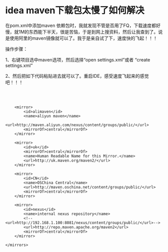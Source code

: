 # idea maven下载包太慢了如何解决

在pom.xml中添加maven 依赖包时，我就发现不管是否用了FQ，下载速度都好慢，就1M的东西能下半天，很是苦恼，于是到网上搜资料，然后让我查到了。说是使用阿里的maven镜像就可以了。我于是亲自试了下，速度快的飞起！！！

操作步骤：

1、右键项目选中maven选项，然后选择“open settings.xml”或者 “create settings.xml”

2、然后把如下代码粘贴进去就可以了。重启IDE，感受速度飞起来的感觉吧！！！

<?xml version="1.0" encoding="UTF-8"?>

<settings xmlns="http://maven.apache.org/SETTINGS/1.0.0"  
          xmlns:xsi="http://www.w3.org/2001/XMLSchema-instance"  
          xsi:schemaLocation="http://maven.apache.org/SETTINGS/1.0.0 http://maven.apache.org/xsd/settings-1.0.0.xsd">  
    <mirrors>  
        <!-- mirror  
         | Specifies a repository mirror site to use instead of a given repository. The repository that  
         | this mirror serves has an ID that matches the mirrorOf element of this mirror. IDs are used  
         | for inheritance and direct lookup purposes, and must be unique across the set of mirrors.  
         |  
        <mirror>  
          <id>mirrorId</id>  
          <mirrorOf>repositoryId</mirrorOf>  
          <name>Human Readable Name for this Mirror.</name>  
          <url>http://my.repository.com/repo/path</url>  
        </mirror>  
         -->

        <mirror>  
            <id>alimaven</id>  
            <name>aliyun maven</name>  
            <url>http://maven.aliyun.com/nexus/content/groups/public/</url>  
            <mirrorOf>central</mirrorOf>  
        </mirror>

        <mirror>  
            <id>uk</id>  
            <mirrorOf>central</mirrorOf>  
            <name>Human Readable Name for this Mirror.</name>  
            <url>http://uk.maven.org/maven2/</url>  
        </mirror>

        <mirror>  
            <id>CN</id>  
            <name>OSChina Central</name>  
            <url>http://maven.oschina.net/content/groups/public/</url>  
            <mirrorOf>central</mirrorOf>  
        </mirror>

        <mirror>  
            <id>nexus</id>  
            <name>internal nexus repository</name>  
            <!-- <url>http://192.168.1.100:8081/nexus/content/groups/public/</url>-->  
            <url>http://repo.maven.apache.org/maven2</url>  
            <mirrorOf>central</mirrorOf>  
        </mirror>

    </mirrors>  
</settings>
